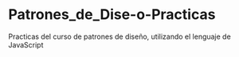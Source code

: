 # Patrones_de_Dise-o-Practicas
Practicas del curso de patrones de diseño, utilizando el lenguaje de JavaScript
